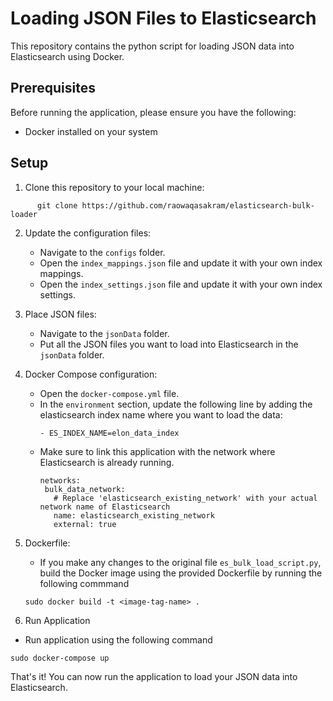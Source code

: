 # Loading JSON Files to Elasticsearch

This repository contains the python script for loading JSON data into Elasticsearch using Docker.

## Prerequisites

Before running the application, please ensure you have the following:

- Docker installed on your system

## Setup

1. Clone this repository to your local machine:

```
      git clone https://github.com/raowaqasakram/elasticsearch-bulk-loader
```

2. Update the configuration files:
   
   - Navigate to the `configs` folder.
   - Open the `index_mappings.json` file and update it with your own index mappings.
   - Open the `index_settings.json` file and update it with your own index settings.

3. Place JSON files:
   
   - Navigate to the `jsonData` folder.
   - Put all the JSON files you want to load into Elasticsearch in the `jsonData` folder.

4. Docker Compose configuration:
   
   - Open the `docker-compose.yml` file.
   - In the `environment` section, update the following line by adding the elasticsearch index name where you want to load the data:
     ```
     - ES_INDEX_NAME=elon_data_index
     ```
   - Make sure to link this application with the network where Elasticsearch is already running.
     ```
     networks:
      bulk_data_network: 
        # Replace 'elasticsearch_existing_network' with your actual network name of Elasticsearch
        name: elasticsearch_existing_network
        external: true
     ```
     
5. Dockerfile:
   
   - If you make any changes to the original file `es_bulk_load_script.py`, build the Docker image using the provided Dockerfile by running the following commmand
   ```
   sudo docker build -t <image-tag-name> .
   ```
6. Run Application
  - Run application using the following command
   ````
   sudo docker-compose up
   ````

That's it! You can now run the application to load your JSON data into Elasticsearch.
